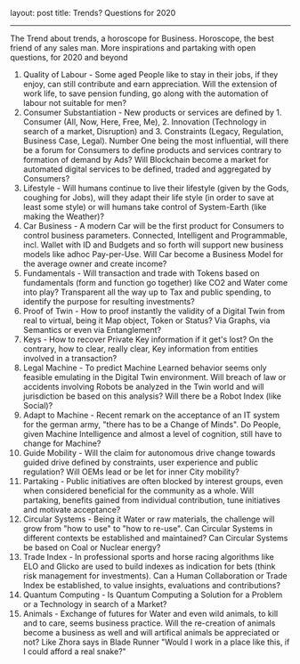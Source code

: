 layout: post
title: Trends? Questions for 2020

---

The Trend about trends, a horoscope for Business. Horoscope, the best friend of any sales man. More inspirations and partaking with open questions, for 2020 and beyond

1. Quality of Labour - Some aged People like to stay in their jobs, if they enjoy, can still contribute and earn appreciation. Will the extension of work life, to save pension funding, go along with the automation of labour not suitable for men?  
2. Consumer Substantiation - New products or services are defined by 1. Consumer (All, Now, Here, Free, Me), 2. Innovation (Technology in search of a market, Disruption) and 3. Constraints (Legacy, Regulation, Business Case, Legal). Number One being the most influential, will there be a forum for Consumers to define products and services contrary to formation of demand by Ads? Will Blockchain become a market for automated digital services to be defined, traded and aggregated by Consumers? 
3. Lifestyle - Will humans continue to live their lifestyle (given by the Gods, coughing for Jobs), will they adapt their life style (in order to save at least some style) or will humans take control of System-Earth (like making the Weather)?
4. Car Business - A modern Car will be the first product for Consumers to control business parameters. Connected, Intelligent and Programmable, incl. Wallet with ID and Budgets and so forth will support new business models like adhoc Pay-per-Use. Will Car become a Business Model for the average owner and create income?
5. Fundamentals - Will transaction and trade with Tokens based on fundamentals (form and function go together) like CO2 and Water come into play? Transparent all the way up to Tax and public spending, to identify the purpose for resulting investments? 
6. Proof of Twin - How to proof instantly the validity of a Digital Twin from real to virtual, being it Map object, Token or Status? Via Graphs, via Semantics or even via Entanglement? 
7. Keys - How to recover Private Key information if it get's lost? On the contrary, how to clear, really clear, Key information from entities involved in a transaction? 
8. Legal Machine - To predict Machine Learned behavior seems only feasible emulating in the Digital Twin environment. Will breach of law or accidents involving Robots be analyzed in the Twin world and will jurisdiction be based on this analysis? Will there be a Robot Index (like Social)? 
9. Adapt to Machine - Recent remark on the acceptance of an IT system for the german army, "there has to be a Change of Minds". Do People, given Machine Intelligence and almost a level of cognition, still have to change for Machine? 
10. Guide Mobility - Will the claim for autonomous drive change towards guided drive defined by constraints, user experience and public regulation? Will OEMs lead or be let for inner City mobility? 
11. Partaking - Public initiatives are often blocked by interest groups, even when considered beneficial for the community as a whole. Will partaking, benefits gained from individual contribution, tune initiatives and motivate acceptance? 
12. Circular Systems - Being it Water or raw materials, the challenge will grow from "how to use" to "how to re-use". Can Circular Systems in different contexts be established and maintained? Can Circular Systems be based on Coal or Nuclear energy? 
13. Trade Index - In professional sports and horse racing algorithms like ELO and Glicko are used to build indexes as indication for bets (think risk management for investments). Can a Human Collaboration or Trade Index be established, to value insights, evaluations and contributions? 
14. Quantum Computing - Is Quantum Computing a Solution for a Problem or a Technology in search of a Market?
15. Animals - Exchange of futures for Water and even wild animals, to kill and to care, seems business practice. Will the re-creation of animals become a business as well and will artifical animals be appreciated or not? Like Zhora says in Blade Runner "Would I work in a place like this, if I could afford a real snake?" 